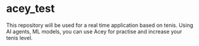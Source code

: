# acey_test
This repository will be used for a real time application based on tenis. Using AI agents, ML models, you can use Acey for practise and increase your tenis level.
